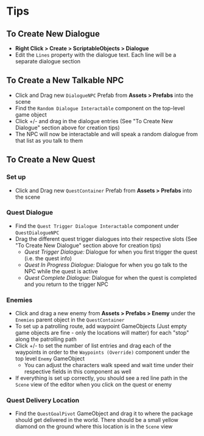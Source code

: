# Tips

## To Create New Dialogue
- **Right Click > Create > ScriptableObjects > Dialogue**
- Edit the `Lines` property with the dialogue text. Each line will be a separate dialogue section  

## To Create a New Talkable NPC
- Click and Drag new `DialogueNPC` Prefab from **Assets > Prefabs** into the scene
- Find the `Random Dialogue Interactable` component on the top-level game object
- Click +/- and drag in the dialogue entries (See "To Create New Dialogue" section above for creation tips)
- The NPC will now be interactable and will speak a random dialogue from that list as you talk to them

## To Create a New Quest

### Set up
- Click and Drag new `QuestContainer` Prefab from **Assets > Prefabs** into the scene

### Quest Dialogue
- Find the `Quest Trigger Dialogue Interactable` component under `QuestDialogueNPC`
- Drag the different quest trigger dialogues into their respective slots (See "To Create New Dialogue" section above for creation tips)
    - _Quest Trigger Dialogue:_ Dialogue for when you first trigger the quest (i.e. the quest info)
    - _Quest In Progress Dialogue:_ Dialogue for when you go talk to the NPC while the quest is active
    - _Quest Complete Dialogue_: Dialogue for when the quest is completed and you return to the trigger NPC

### Enemies
- Click and drag a new enemy from **Assets > Prefabs > Enemy** under the `Enemies` parent object in the `QuestContainer`
- To set up a patrolling route, add waypoint GameObjects (Just empty game objects are fine - only the locations will matter) for each "stop" along the patrolling path
- Click +/- to set the number of list entries and drag each of the waypoints in order to the `Waypoints (Override)` component under the top level `Enemy` GameObject
    - You can adjust the characters walk speed and wait time under their respective fields in this component as well
- If everything is set up correctly, you should see a red line path in the `Scene` view of the editor when you click on the quest or enemy
### Quest Delivery Location
- Find the `QuestGoalPivot` GameObject and drag it to where the package should get delivered in the world. There should be a small yellow diamond on the ground where this location is in the `Scene` view
